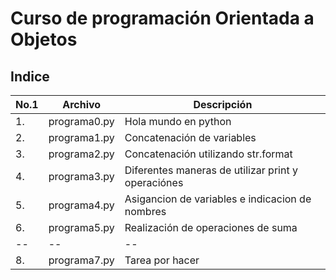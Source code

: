 # Curso de programación Orientada a Objetos

## Indice

|No.1|Archivo|Descripción|
|--|--|--|
|1.|programa0.py|Hola mundo en python|
|2.|programa1.py|Concatenación de variables|
|3.|programa2.py|Concatenación utilizando str.format|
|4.|programa3.py|Diferentes maneras de utilizar print y operaciónes|
|5.|programa4.py|Asigancion de variables e indicacion de nombres|
|6.|programa5.py|Realización de operaciones de suma|
|--|--|--|
|8.|programa7.py|Tarea por hacer|